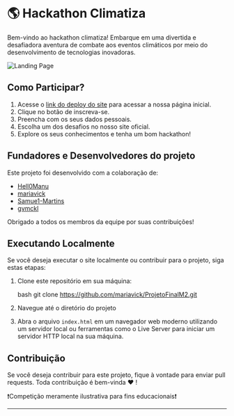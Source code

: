 

# 🌎 Hackathon Climatiza

Bem-vindo ao hackathon climatiza! Embarque em uma divertida e desafiadora aventura de combate aos eventos climáticos por meio do desenvolvimento de tecnologias inovadoras.</br>

![Landing Page](https://i.imgur.com/sSo7rsW.png)

## Como Participar?

1. Acesse o [link do deploy do site](https://mariavick.github.io/ProjetoFinalM2/) para acessar a nossa página inicial.
2. Clique no botão de inscreva-se.
3. Preencha com os seus dados pessoais.
4. Escolha um dos desafios no nosso site oficial.
5. Explore os seus conhecimentos e tenha um bom hackathon!</br>

## Fundadores e Desenvolvedores do projeto

Este projeto foi desenvolvido com a colaboração de:

- [Hell0Manu](https://github.com/Hell0Manu)
- [mariavick](https://github.com/mariavick)
- [Samue1-Martins](https://github.com/Samue1-Martins)
- [gvmckl](https://github.com/gvmckl)

Obrigado a todos os membros da equipe por suas contribuições!</br>

## Executando Localmente

Se você deseja executar o site localmente ou contribuir para o projeto, siga estas etapas:

1. Clone este repositório em sua máquina:

   bash
   git clone https://github.com/mariavick/ProjetoFinalM2.git
   
2. Navegue até o diretório do projeto

3. Abra o arquivo `index.html` em um navegador web moderno utilizando um servidor local ou ferramentas como o Live Server para iniciar um servidor HTTP local na sua máquina.

## Contribuição

Se você deseja contribuir para este projeto, fique à vontade para enviar pull requests. Toda contribuição é bem-vinda ♥ !

❗Competição meramente ilustrativa para fins educacionais❗

---

